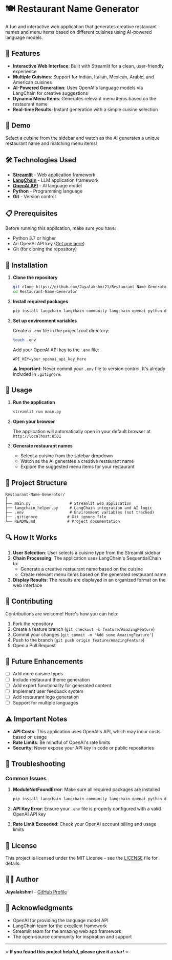 # 🍽️ Restaurant Name Generator

A fun and interactive web application that generates creative restaurant names and menu items based on different cuisines using AI-powered language models.

## 🌟 Features

- **Interactive Web Interface**: Built with Streamlit for a clean, user-friendly experience
- **Multiple Cuisines**: Support for Indian, Italian, Mexican, Arabic, and American cuisines
- **AI-Powered Generation**: Uses OpenAI's language models via LangChain for creative suggestions
- **Dynamic Menu Items**: Generates relevant menu items based on the restaurant name
- **Real-time Results**: Instant generation with a simple cuisine selection

## 🚀 Demo

Select a cuisine from the sidebar and watch as the AI generates a unique restaurant name and matching menu items!

## 🛠️ Technologies Used

- **[Streamlit](https://streamlit.io/)** - Web application framework
- **[LangChain](https://python.langchain.com/)** - LLM application framework
- **[OpenAI API](https://openai.com/api/)** - AI language model
- **Python** - Programming language
- **Git** - Version control

## 📋 Prerequisites

Before running this application, make sure you have:

- Python 3.7 or higher
- An OpenAI API key ([Get one here](https://platform.openai.com/api-keys))
- Git (for cloning the repository)

## 🔧 Installation

1. **Clone the repository**
   ```bash
   git clone https://github.com/Jayalakshmi21/Restaurant-Name-Generator.git
   cd Restaurant-Name-Generator
   ```

2. **Install required packages**
   ```bash
   pip install langchain langchain-community langchain-openai python-dotenv streamlit
   ```

3. **Set up environment variables**
   
   Create a `.env` file in the project root directory:
   ```bash
   touch .env
   ```
   
   Add your OpenAI API key to the `.env` file:
   ```
   API_KEY=your_openai_api_key_here
   ```
   
   ⚠️ **Important**: Never commit your `.env` file to version control. It's already included in `.gitignore`.

## 🚀 Usage

1. **Run the application**
   ```bash
   streamlit run main.py
   ```

2. **Open your browser**
   
   The application will automatically open in your default browser at `http://localhost:8501`

3. **Generate restaurant names**
   - Select a cuisine from the sidebar dropdown
   - Watch as the AI generates a creative restaurant name
   - Explore the suggested menu items for your restaurant

## 📁 Project Structure

```
Restaurant-Name-Generator/
│
├── main.py                 # Streamlit web application
├── langchain_helper.py     # LangChain integration and AI logic
├── .env                    # Environment variables (not tracked)
├── .gitignore             # Git ignore file
└── README.md              # Project documentation
```

## 🔍 How It Works

1. **User Selection**: User selects a cuisine type from the Streamlit sidebar
2. **Chain Processing**: The application uses LangChain's SequentialChain to:
   - Generate a creative restaurant name based on the cuisine
   - Create relevant menu items based on the generated restaurant name
3. **Display Results**: The results are displayed in an organized format on the web interface

## 🤝 Contributing

Contributions are welcome! Here's how you can help:

1. Fork the repository
2. Create a feature branch (`git checkout -b feature/AmazingFeature`)
3. Commit your changes (`git commit -m 'Add some AmazingFeature'`)
4. Push to the branch (`git push origin feature/AmazingFeature`)
5. Open a Pull Request

## 📝 Future Enhancements

- [ ] Add more cuisine types
- [ ] Include restaurant theme generation
- [ ] Add export functionality for generated content
- [ ] Implement user feedback system
- [ ] Add restaurant logo generation
- [ ] Support for multiple languages

## ⚠️ Important Notes

- **API Costs**: This application uses OpenAI's API, which may incur costs based on usage
- **Rate Limits**: Be mindful of OpenAI's rate limits
- **Security**: Never expose your API key in code or public repositories

## 🐛 Troubleshooting

### Common Issues

1. **ModuleNotFoundError**: Make sure all required packages are installed
   ```bash
   pip install langchain langchain-community langchain-openai python-dotenv streamlit
   ```

2. **API Key Error**: Ensure your `.env` file is properly configured with a valid OpenAI API key

3. **Rate Limit Exceeded**: Check your OpenAI account billing and usage limits

## 📄 License

This project is licensed under the MIT License - see the [LICENSE](LICENSE) file for details.

## 👨‍💻 Author

**Jayalakshmi** - [GitHub Profile](https://github.com/Jayalakshmi21)

## 🙏 Acknowledgments

- OpenAI for providing the language model API
- LangChain team for the excellent framework
- Streamlit team for the amazing web app framework
- The open-source community for inspiration and support

---

⭐ **If you found this project helpful, please give it a star!** ⭐
